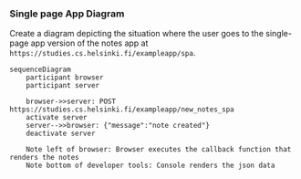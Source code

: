 ### Single page App Diagram

Create a diagram depicting the situation where the user goes to the single-page app version of the notes app at `https://studies.cs.helsinki.fi/exampleapp/spa`.

    sequenceDiagram
        participant browser
        participant server

        browser->>server: POST https://studies.cs.helsinki.fi/exampleapp/new_notes_spa
        activate server
        server-->>browser: {"message":"note created"}
        deactivate server

        Note left of browser: Browser executes the callback function that renders the notes
        Note bottom of developer tools: Console renders the json data 

    
